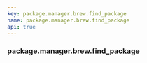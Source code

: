 ```yaml
---
key: package.manager.brew.find_package
name: package.manager.brew.find_package
api: true
---
```


### package.manager.brew.find_package
